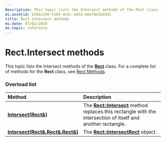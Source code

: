 ```yaml
---
Description: This topic lists the Intersect methods of the Rect class. For a complete list of methods for the Rect class, see Rect Methods.
ms.assetid: b391c256-5165-4c5c-a45a-dee74e32d391
title: Rect.Intersect methods
ms.date: 07/02/2019
ms.topic: reference
---
```


# Rect.Intersect methods

This topic lists the Intersect methods of the [**Rect**](/windows/win32/api/gdiplustypes/nl-gdiplustypes-rect) class. For a complete list of methods for the **Rect** class, see [Rect Methods](-gdiplus-class-rect-methods.md).

### Overload list



| Method                                                                       | Description                                                                                                                                                         |
|:-----------------------------------------------------------------------------|:--------------------------------------------------------------------------------------------------------------------------------------------------------------------|
| [**Intersect(Rect&)**](/previous-versions//ms534981(v=vs.85))              | The [**Rect::Intersect**](/previous-versions//ms534981(v=vs.85)) method replaces this rectangle with the intersection of itself and another rectangle.<br/> |
| [**Intersect(Rect&,Rect&,Rect&)**](/windows/win32/api/gdiplustypes/nf-gdiplustypes-rect-intersect(outrect__inconstrect__inconstrect_)) | The [**Rect::Intersect**](/windows/win32/api/gdiplustypes/nf-gdiplustypes-rect-intersect(outrect__inconstrect__inconstrect_))[**Rect**](/windows/win32/api/gdiplustypes/nl-gdiplustypes-rect) object.<br/>                                     |



 

 